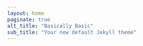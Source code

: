 ```yaml
---
layout: home
paginate: true
alt_title: "Basically Basic"
sub_title: "Your new default Jekyll theme"
---
```


